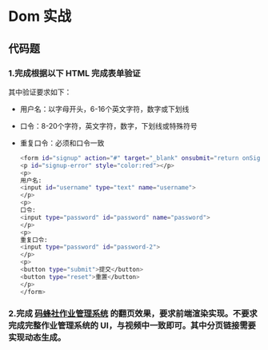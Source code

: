 # Dom 实战

## 代码题

### 1.完成根据以下 HTML 完成表单验证

其中验证要求如下：

- 用户名：以字母开头，6-16个英文字符，数字或下划线
- 口令：8-20个字符，英文字符，数字，下划线或特殊符号
- 重复口令：必须和口令一致

    ```bash
    <form id="signup" action="#" target="_blank" onsubmit="return onSignupFormSubmit()">
    <p id="signup-error" style="color:red"></p>
    <p>
    用户名:
    <input id="username" type="text" name="username">
    </p>
    <p>
    口令:
    <input type="password" id="password" name="password">
    </p>
    <p>
    重复口令:
    <input type="password" id="password-2">
    </p>
    <p>
    <button type="submit">提交</button>
    <button type="reset">重置</button>
    </p>
    </form>
    ```

### 2.完成 [码蜂社作业管理系统](https://work.mafengshe.com/?page=1&class=1) 的翻页效果，要求前端渲染实现。不要求完成完整作业管理系统的 UI，与视频中一致即可。其中分页链接需要实现动态生成。